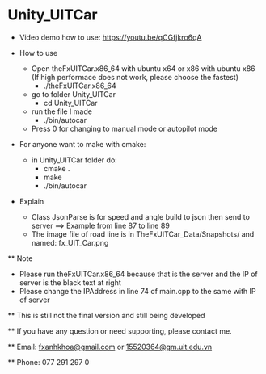 # Unity_UITCar
* Video demo how to use: https://youtu.be/qCGfjkro6qA
* How to use
  - Open theFxUITCar.x86_64 with ubuntu x64 or x86 with ubuntu x86 (If high performace does not work, please choose the fastest)
    + ./theFxUITCar.x86_64
  - go to folder Unity_UITCar
    + cd Unity_UITCar
  - run the file I made
    + ./bin/autocar
  - Press 0 for changing to manual mode or autopilot mode
  
* For anyone want to make with cmake:
  - in Unity_UITCar folder do:
    + cmake .
    + make
    + ./bin/autocar
  
* Explain
  - Class JsonParse is for speed and angle build to json then send to server ==> Example from line 87 to line 89
  - The image file of road line is in TheFxUITCar_Data/Snapshots/ and named: fx_UIT_Car.png
  
** Note
  - Please run theFxUITCar.x86_64 because that is the server and the IP of server is the black text at right
  - Please change the IPAddress in line 74 of main.cpp to the same with IP of server

** This is still not the final version and still being developed

** If you have any question or need supporting, please contact me.

** Email: fxanhkhoa@gmail.com or 15520364@gm.uit.edu.vn

** Phone: 077 291 297 0
